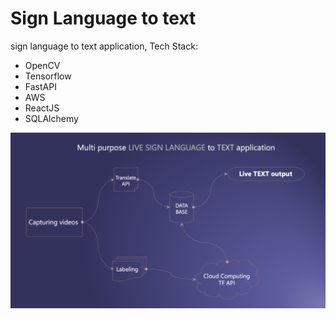 # Sign Language to text
sign language to text application, 
Tech Stack:
* OpenCV
* Tensorflow
* FastAPI
* AWS
* ReactJS
* SQLAlchemy

![sign_to_text](https://github.com/Arash-Khosravi/signlanguage_to_text/blob/main/rm.png)
